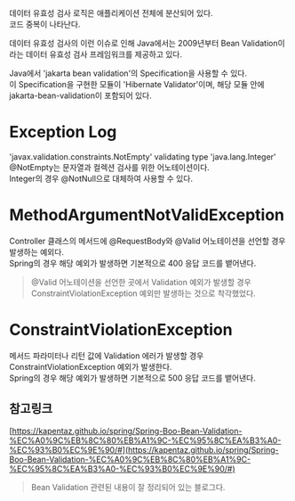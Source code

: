 데이터 유효성 검사 로직은 애플리케이션 전체에 분산되어 있다.  
코드 중복이 나타난다.  

데이터 유효성 검사의 이런 이슈로 인해 Java에서는 2009년부터 Bean Validation이라는 데이터 유효성 검사 프레임워크를 제공하고 있다.  

Java에서 'jakarta bean validation'의 Specification을 사용할 수 있다.  
이 Specification을 구현한 모듈이 'Hibernate Validator'이며, 해당 모듈 안에 jakarta-bean-validation이 포함되어 있다.  

# Exception Log
'javax.validation.constraints.NotEmpty' validating type 'java.lang.Integer'  
@NotEmpty는 문자열과 컬렉션 검사를 위한 어노테이션이다.  
Integer의 경우 @NotNull으로 대체하여 사용할 수 있다.  

# MethodArgumentNotValidException  
Controller 클래스의 메서드에 @RequestBody와 @Valid 어노테이션을 선언할 경우 발생하는 예외다.  
Spring의 경우 해당 예외가 발생하면 기본적으로 400 응답 코드를 뱉어낸다.  
> @Valid 어노테이션을 선언한 곳에서 Validation 예외가 발생할 경우 ConstraintViolationException 예외만 발생하는 것으로 착각했었다.  

# ConstraintViolationException 
메서드 파라미터나 리턴 값에 Validation 에러가 발생할 경우 ConstraintViolationException 예외가 발생한다.  
Spring의 경우 해당 예외가 발생하면 기본적으로 500 응답 코드를 뱉어낸다.  

## 참고링크  
[https://kapentaz.github.io/spring/Spring-Boo-Bean-Validation-%EC%A0%9C%EB%8C%80%EB%A1%9C-%EC%95%8C%EA%B3%A0-%EC%93%B0%EC%9E%90/#](https://kapentaz.github.io/spring/Spring-Boo-Bean-Validation-%EC%A0%9C%EB%8C%80%EB%A1%9C-%EC%95%8C%EA%B3%A0-%EC%93%B0%EC%9E%90/#)  
> Bean Validation 관련된 내용이 잘 정리되어 있는 블로그다.  
